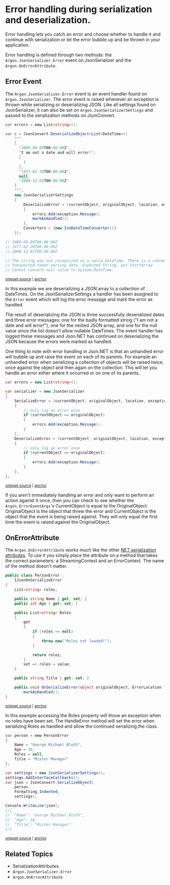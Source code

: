 # Error handling during serialization and deserialization.

Error handling lets you catch an error and choose whether to handle it and continue with serialization or let the error bubble up and be thrown in your application.

Error handling is defined through two methods: the `Argon.JsonSerializer.Error` event on JsonSerializer and the `Argon.OnErrorAttribute`.


## Error Event

The `Argon.JsonSerializer.Error` event is an event handler found on `Argon.JsonSerializer`. The error event is raised whenever an exception is thrown while serializing or deserializing JSON. Like all settings found on JsonSerializer, it can also be set on `Argon.JsonSerializerSettings` and passed to the serialization methods on JsonConvert.

<!-- snippet: SerializationErrorHandling -->
<a id='snippet-SerializationErrorHandling'></a>
```cs
var errors = new List<string>();

var c = JsonConvert.DeserializeObject<List<DateTime>>(
    """
    [
      '2009-09-09T00:00:00Z',
      'I am not a date and will error!',
      [
        1
      ],
      '1977-02-20T00:00:00Z',
      null,
      '2000-12-01T00:00:00Z'
    ]
    """,
    new JsonSerializerSettings
    {
        DeserializeError = (currentObject, originalObject, location, exception, markAsHandled) =>
        {
            errors.Add(exception.Message);
            markAsHandled();
        },
        Converters = {new IsoDateTimeConverter()}
    });

// 2009-09-09T00:00:00Z
// 1977-02-20T00:00:00Z
// 2000-12-01T00:00:00Z

// The string was not recognized as a valid DateTime. There is a unknown word starting at index 0.
// Unexpected token parsing date. Expected String, got StartArray.
// Cannot convert null value to System.DateTime.
```
<sup><a href='/src/ArgonTests/Documentation/SerializationTests.cs#L184-L219' title='Snippet source file'>snippet source</a> | <a href='#snippet-SerializationErrorHandling' title='Start of snippet'>anchor</a></sup>
<!-- endSnippet -->

In this example we are deserializing a JSON array to a collection of DateTimes. On the JsonSerializerSettings a handler has been assigned to the `Error` event which will log the error message and mark the error as handled.

The result of deserializing the JSON is three successfully deserialized dates and three error messages: one for the badly formatted string ("I am not a date and will error!"), one for the nested JSON array, and one for the null value since the list doesn't allow nullable DateTimes. The event handler has logged these messages and Json.NET has continued on deserializing the JSON because the errors were marked as handled.

One thing to note with error handling in Json.NET is that an unhandled error will bubble up and raise the event on each of its parents. For example an unhandled error when serializing a collection of objects will be raised twice, once against the object and then again on the collection. This will let you handle an error either where it occurred or on one of its parents.

<!-- snippet: SerializationErrorHandlingWithParent -->
<a id='snippet-SerializationErrorHandlingWithParent'></a>
```cs
var errors = new List<string>();

var serializer = new JsonSerializer
{
    SerializeError = (currentObject, originalObject, location, exception, markAsHandled) =>
    {
        // only log an error once
        if (currentObject == originalObject)
        {
            errors.Add(exception.Message);
        }
    },
    DeserializeError = (currentObject, originalObject, location, exception, markAsHandled) =>
    {
        // only log an error once
        if (currentObject == originalObject)
        {
            errors.Add(exception.Message);
        }
    },
};
```
<sup><a href='/src/ArgonTests/Documentation/SerializationTests.cs#L245-L269' title='Snippet source file'>snippet source</a> | <a href='#snippet-SerializationErrorHandlingWithParent' title='Start of snippet'>anchor</a></sup>
<!-- endSnippet -->

If you aren't immediately handling an error and only want to perform an action against it once, then you can check to see whether the `Argon.ErrorEventArgs`'s CurrentObject is equal to the OriginalObject. OriginalObject is the object that threw the error and CurrentObject is the object that the event is being raised against. They will only equal the first time the event is raised against the OriginalObject.

## OnErrorAttribute

The `Argon.OnErrorAttribute` works much like the other [NET serialization attributes](SerializationAttributes). To use it you simply place the attribute on a method that takes the correct parameters: a StreamingContext and an ErrorContext. The name of the method doesn't matter.

<!-- snippet: SerializationErrorHandlingAttributeObject -->
<a id='snippet-SerializationErrorHandlingAttributeObject'></a>
```cs
public class PersonError :
    IJsonOnSerializeError
{
    List<string> roles;

    public string Name { get; set; }
    public int Age { get; set; }

    public List<string> Roles
    {
        get
        {
            if (roles == null)
            {
                throw new("Roles not loaded!");
            }

            return roles;
        }
        set => roles = value;
    }

    public string Title { get; set; }

    public void OnSerializeError(object originalObject, ErrorLocation location, Exception exception, Action markAsHandled) =>
        markAsHandled();
}
```
<sup><a href='/src/ArgonTests/Documentation/SerializationTests.cs#L272-L302' title='Snippet source file'>snippet source</a> | <a href='#snippet-SerializationErrorHandlingAttributeObject' title='Start of snippet'>anchor</a></sup>
<!-- endSnippet -->

In this example accessing the Roles property will throw an exception when no roles have been set. The HandleError method will set the error when serializing Roles as handled and allow the continued serializing the class.

<!-- snippet: SerializationErrorHandlingAttributeExample -->
<a id='snippet-SerializationErrorHandlingAttributeExample'></a>
```cs
var person = new PersonError
{
    Name = "George Michael Bluth",
    Age = 16,
    Roles = null,
    Title = "Mister Manager"
};

var settings = new JsonSerializerSettings();
settings.AddInterfaceCallbacks();
var json = JsonConvert.SerializeObject(
    person,
    Formatting.Indented,
    settings);

Console.WriteLine(json);
//{
//  "Name": "George Michael Bluth",
//  "Age": 16,
//  "Title": "Mister Manager"
//}
```
<sup><a href='/src/ArgonTests/Documentation/SerializationTests.cs#L307-L331' title='Snippet source file'>snippet source</a> | <a href='#snippet-SerializationErrorHandlingAttributeExample' title='Start of snippet'>anchor</a></sup>
<!-- endSnippet -->


## Related Topics

 * SerializationAttributes
 * `Argon.JsonSerializer.Error`
 * `Argon.OnErrorAttribute`
